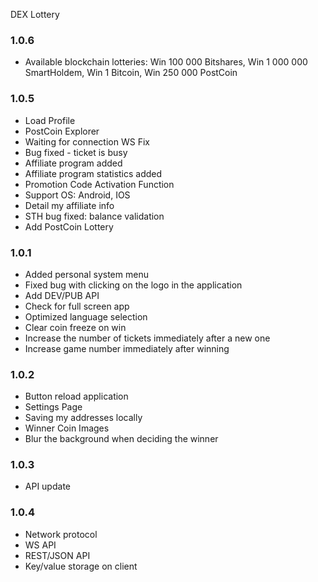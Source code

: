 DEX Lottery

### 1.0.6

- Available blockchain lotteries: Win 100 000 Bitshares, Win 1 000 000 SmartHoldem, Win 1 Bitcoin, Win 250 000 PostCoin

### 1.0.5

- Load Profile
- PostCoin Explorer
- Waiting for connection WS Fix
- Bug fixed - ticket is busy
- Affiliate program added
- Affiliate program statistics added
- Promotion Code Activation Function
- Support OS: Android, IOS
- Detail my affiliate info
- STH bug fixed: balance validation
- Add PostCoin Lottery

### 1.0.1

- Added personal system menu
- Fixed bug with clicking on the logo in the application
- Add DEV/PUB API
- Check for full screen app
- Optimized language selection
- Clear coin freeze on win
- Increase the number of tickets immediately after a new one
- Increase game number immediately after winning

### 1.0.2

- Button reload application
- Settings Page
- Saving my addresses locally
- Winner Coin Images
- Blur the background when deciding the winner

### 1.0.3

- API update

### 1.0.4

- Network protocol
- WS API
- REST/JSON API
- Key/value storage on client